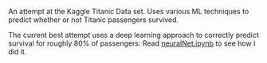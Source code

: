 An attempt at the Kaggle Titanic Data set. Uses various ML techniques to predict whether or not Titanic passengers survived.

The current best attempt uses a deep learning approach to correctly predict survival for roughly 80% of passengers: Read [neuralNet.ipynb]([https://duckduckgo.com](https://github.com/NigelBess/Titanic/blob/main/neuralNet.ipynb)) to see how I did it.
